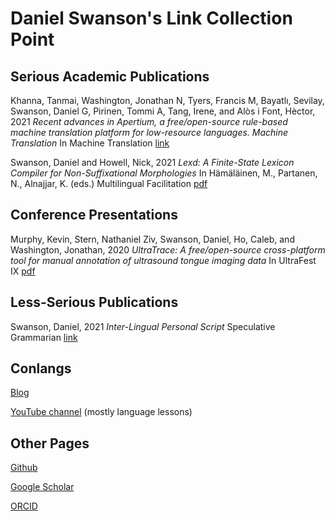 # Daniel Swanson's Link Collection Point

## Serious Academic Publications

Khanna, Tanmai, Washington, Jonathan N, Tyers, Francis M, Bayatlı, Sevilay, Swanson, Daniel G, Pirinen, Tommi A, Tang, Irene, and Alòs i Font, Hèctor, 2021 _Recent advances in Apertium, a free/open-source rule-based machine translation platform for low-resource languages. Machine Translation_ In Machine Translation [link](https://doi.org/10.1007/s10590-021-09260-6)

Swanson, Daniel and Howell, Nick, 2021 _Lexd: A Finite-State Lexicon Compiler for Non-Suffixational Morphologies_ In Hämäläinen, M., Partanen, N., Alnajjar, K. (eds.) Multilingual Facilitation [pdf](https://helda.helsinki.fi/bitstream/handle/10138/327807/13_Swanson_Howell_Multilingual_Facilitation.pdf?sequence=2)

## Conference Presentations

Murphy, Kevin, Stern, Nathaniel Ziv, Swanson, Daniel, Ho, Caleb, and Washington, Jonathan, 2020 _UltraTrace: A free/open-source cross-platform tool for manual annotation of ultrasound tongue imaging data_ In UltraFest IX [pdf](https://ultrafest2020.indiana.edu/abstracts/UltraFest_IX__Murphy_Stern_Swanson_Ho_Washington_UltraTrace.pdf)

## Less-Serious Publications

Swanson, Daniel, 2021 _Inter-Lingual Personal Script_ Speculative Grammarian [link](https://specgram.com/CLXXXIX.2/10.swanson.ilps.html)

## Conlangs

[Blog](https://crazyninjageeks.wordpress.com/2015/11/28/introduction-to-kayfdanfsantaptvlirtsangbesputvombngagtvlimpkayfsnafkayfgaf-boptvegpdaffshofbompvlimpgafvlimpgaf/)

[YouTube channel](https://www.youtube.com/channel/UCDEnQPb2DGDdozI6kOCHPfw) (mostly language lessons)

## Other Pages

[Github](https://github.com/mr-martian)

[Google Scholar](https://scholar.google.com/citations?user=6r85rhgAAAAJ&hl=en)

[ORCID](https://orcid.org/0000-0002-9847-8111)
